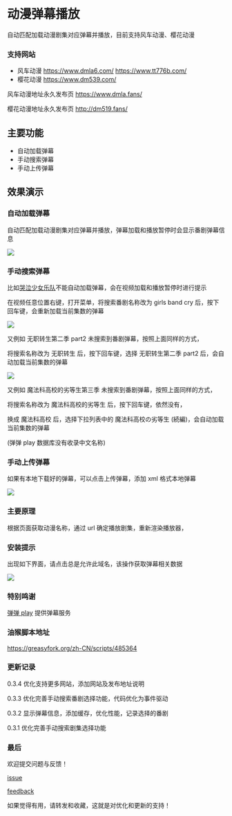 # 动漫弹幕播放

自动匹配加载动漫剧集对应弹幕并播放，目前支持风车动漫、樱花动漫

### 支持网站
- 风车动漫 https://www.dmla6.com/ https://www.tt776b.com/
- 樱花动漫 https://www.dm539.com/

风车动漫地址永久发布页 https://www.dmla.fans/

樱花动漫地址永久发布页 http://dm519.fans/

## 主要功能

- 自动加载弹幕
- 手动搜索弹幕
- 手动上传弹幕

## 效果演示

### 自动加载弹幕

自动匹配加载动漫剧集对应弹幕并播放，弹幕加载和播放暂停时会显示番剧弹幕信息

![](https://raw.githubusercontent.com/LesslsMore/anime-danmu-play/master/doc/img1.png)

### 手动搜索弹幕

比如[哭泣少女乐队](https://www.dmla5.com/play/8703-1-7.html)不能自动加载弹幕，会在视频加载和播放暂停时进行提示

在视频任意位置右键，打开菜单，将搜索番剧名称改为 girls band cry 后，按下回车键，会重新加载当前集数的弹幕

![](https://raw.githubusercontent.com/LesslsMore/anime-danmu-play/master/doc/img3.png)

又例如 无职转生第二季 part2 未搜索到番剧弹幕，按照上面同样的方式，

将搜索名称改为 无职转生 后，按下回车键，选择 无职转生第二季 part2 后，会自动加载当前集数的弹幕

![](https://raw.githubusercontent.com/LesslsMore/anime-danmu-play/master/doc/img5.png)

又例如 魔法科高校的劣等生第三季 未搜索到番剧弹幕，按照上面同样的方式，

将搜索名称改为 魔法科高校的劣等生 后，按下回车键，依然没有，

换成 魔法科高校 后，选择下拉列表中的 魔法科高校の劣等生 (続編)，会自动加载当前集数的弹幕

(弹弹 play 数据库没有收录中文名称)

### 手动上传弹幕

如果有本地下载好的弹幕，可以点击上传弹幕，添加 xml 格式本地弹幕

![](https://raw.githubusercontent.com/LesslsMore/anime-danmu-play/master/doc/img2.png)

### 主要原理

根据页面获取动漫名称，通过 url 确定播放剧集，重新渲染播放器，

### 安装提示

出现如下界面，请点击总是允许此域名，该操作获取弹幕相关数据

![](https://raw.githubusercontent.com/LesslsMore/anime-danmu-play/master/doc/img4.png)

### 特别鸣谢

[弹弹 play](https://www.dandanplay.com/) 提供弹幕服务

### 油猴脚本地址

https://greasyfork.org/zh-CN/scripts/485364

### 更新记录

0.3.4 优化支持更多网站，添加网站及发布地址说明

0.3.3 优化完善手动搜索番剧选择功能，代码优化为事件驱动

0.3.2 显示弹幕信息，添加缓存，优化性能，记录选择的番剧

0.3.1 优化完善手动搜索剧集选择功能

### 最后

欢迎提交问题与反馈！

[issue](https://github.com/LesslsMore/anime-danmu-play/issues)

[feedback](https://greasyfork.org/zh-CN/scripts/485364/feedback)

如果觉得有用，请转发和收藏，这就是对优化和更新的支持！


